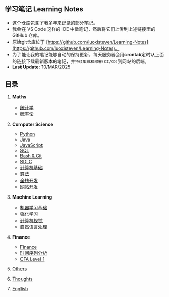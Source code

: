 ## 学习笔记 Learning Notes
- 这个仓库包含了我多年来记录的部分笔记。
- 我会在 VS Code 这样的 IDE 中做笔记，然后将它们上传到上述链接里的 GitHub 仓库。
- 原始git仓库位于 [https://github.com/luoxisteven/Learning-Notes](https://github.com/luoxisteven/Learning-Notes)。
- 为了能让我的笔记能够自动的保持更新，每天服务器会用**crontab**定时从上面的链接下载最新版本的笔记，并`持续集成和部署(CI/CD)`到网站的后端。
- **Last Update:** 10/MAR/2025

## 目录
1) **Maths**
    - [统计学](notes-cn/Statistics.md)
    - [概率论](notes-cn/Probability.md)

2) **Computer Science**
    - [Python](notes-cn/Python.md)
    - [Java](notes-cn/Java.md)
    - [JavaScript](notes-cn/JavaScript.md)
    - [SQL](notes-cn/SQL.md)
    - [Bash & Git](notes-cn/bash-git.md)
    - [SDLC](notes-cn/SDLC.md)
    - [计算机基础](notes-cn/cs-basic.md)
    - [算法](notes-cn/Algorithms.md)
    - [全栈开发](notes-cn/Full-stack.md)
    - [网站开发](notes-cn/Web.md)

3) **Machine Learning**
    - [机器学习基础](notes-cn/Machine%20Learning.md)
    - [强化学习](notes-cn/Reinforcement%20Learning.md)
    - [计算机视觉](notes-cn/CV.md)
    - [自然语言处理](notes-cn/NLP.md)

4) **Finance**
    - [Finance](notes-cn/Finance.md)
    - [时间序列分析](notes-cn/Time%20Series%20Analysis.md)
    - [CFA Level 1](https://github.com/luoxisteven/Learning-Notes/tree/main/CFA%20Level%201)

5) [Others](notes-en/Others.md)
6) [Thoughts](notes-en/Thoughts.md)
7) [English](notes-cn/English.md)